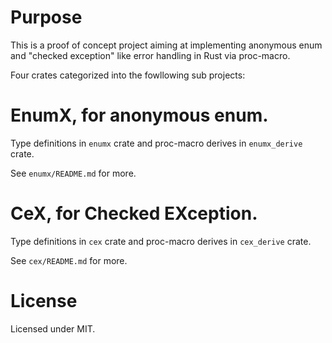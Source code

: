 # Purpose

This is a proof of concept project aiming at implementing anonymous enum and "checked exception" like error handling in Rust via proc-macro.

Four crates categorized into the fowllowing sub projects:

# EnumX, for anonymous enum.

  Type definitions in `enumx` crate and proc-macro derives in `enumx_derive` crate.

  See `enumx/README.md` for more.

# CeX, for Checked EXception.

  Type definitions in `cex` crate and proc-macro derives in `cex_derive` crate.

  See `cex/README.md` for more.

# License

Licensed under MIT.
